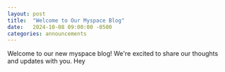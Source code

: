 ```yaml
---
layout: post
title:  "Welcome to Our Myspace Blog"
date:   2024-10-08 09:00:00 -0500
categories: announcements
---
```


Welcome to our new myspace blog! We're excited to share our thoughts and updates with you. Hey